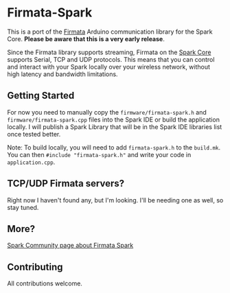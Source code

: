 Firmata-Spark
===

This is a port of the [Firmata](http://firmata.org/wiki/Main_Page) Arduino communication library for the Spark Core. **Please be aware that this is a very early release**.
  
Since the Firmata library supports streaming, Firmata on the [Spark Core](https://www.spark.io/) supports Serial, TCP and UDP protocols. This means that you can control and interact with your Spark locally over your wireless network, without high latency and bandwidth limitations.

  
## Getting Started

For now you need to manually copy the `firmware/firmata-spark.h` and `firmware/firmata-spark.cpp` files into the Spark IDE or build the application locally. I will publish a Spark Library that will be in the Spark IDE libraries list once tested better.

Note: To build locally, you will need to add `firmata-spark.h` to the `build.mk`. You can then `#include "firmata-spark.h"` and write your code in `application.cpp`.


## TCP/UDP Firmata servers?

Right now I haven't found any, but I'm looking. I'll be needing one as well, so stay tuned.


## More?

[Spark Community page about Firmata Spark](https://community.spark.io/t/request-arduino-firmata/5357/9)

## Contributing

All contributions welcome.
